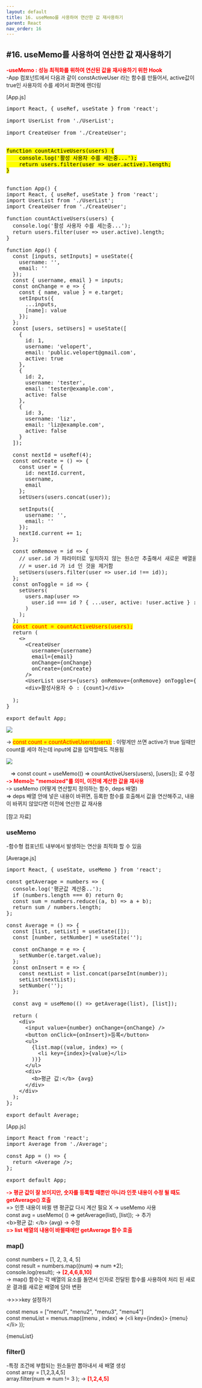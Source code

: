 ```yaml
---
layout: default
title: 16. useMemo를 사용하여 연산한 값 재사용하기
parent: React
nav_order: 16
---
```


## #16. useMemo를 사용하여 연산한 값 재사용하기

<b style="color:red;">-useMemo : 성능 최적화를 위하여 연산된 값을 재사용하기 위한 Hook</b><br>
-App 컴포넌트에서 다음과 같이 constActiveUser 라는 함수를 만들어서, active값이 true인 사용자의 수를 세어서 화면에 렌더링

[App.js]
<pre>
import React, { useRef, useState } from 'react';<br>
import UserList from './UserList';<br>
import CreateUser from './CreateUser';<br>

<span style="color:black; background: yellow;">function countActiveUsers(users) {
    console.log('활성 사용자 수를 세는중...');
    return users.filter(user => user.active).length;
}</span>


function App() {
import React, { useRef, useState } from 'react';
import UserList from './UserList';
import CreateUser from './CreateUser';

function countActiveUsers(users) {
  console.log('활성 사용자 수를 세는중...');
  return users.filter(user => user.active).length;
}

function App() {
  const [inputs, setInputs] = useState({
    username: '',
    email: ''
  });
  const { username, email } = inputs;
  const onChange = e => {
    const { name, value } = e.target;
    setInputs({
      ...inputs,
      [name]: value
    });
  };
  const [users, setUsers] = useState([
    {
      id: 1,
      username: 'velopert',
      email: 'public.velopert@gmail.com',
      active: true
    },
    {
      id: 2,
      username: 'tester',
      email: 'tester@example.com',
      active: false
    },
    {
      id: 3,
      username: 'liz',
      email: 'liz@example.com',
      active: false
    }
  ]);

  const nextId = useRef(4);
  const onCreate = () => {
    const user = {
      id: nextId.current,
      username,
      email
    };
    setUsers(users.concat(user));

    setInputs({
      username: '',
      email: ''
    });
    nextId.current += 1;
  };

  const onRemove = id => {
    // user.id 가 파라미터로 일치하지 않는 원소만 추출해서 새로운 배열을 만듬
    // = user.id 가 id 인 것을 제거함
    setUsers(users.filter(user => user.id !== id));
  };
  const onToggle = id => {
    setUsers(
      users.map(user =>
        user.id === id ? { ...user, active: !user.active } : user
      )
    );
  };
  <span style="color:red; background: yellow;">const count = countActiveUsers(users);</span>
  return (
    <>
      &lt;CreateUser
        username={username}
        email={email}
        onChange={onChange}
        onCreate={onCreate}
      />
      &lt;UserList users={users} onRemove={onRemove} onToggle={onToggle} />
      &lt;div>활성사용자 수 : {count}&lt;/div>
    </>
  );
}

export default App;
</pre>

<img src="/images/css/useMemo1.png" >


-> <span style="color:red; background: yellow;">const count = countActiveUsers(users);</span> : 이렇게만 쓰면 active가 true 일때만 count를 세야 하는데 input에 값을 입력할때도 적용됨 <br>

<img src="/images/css/useMemo2.png" >

&nbsp;&nbsp;&nbsp;=> const count = useMemo(() => countActiveUsers(users), [users]); 로 수정<br>
<b style="color:red;">-> Memo는 "memoized"를 의미, 이전에 계산한 값을 재사용</b><br>
-> useMemo (어떻게 연산할지 정의하는 함수, deps 배열)<br>
=> deps 배열 안에 넣은 내용이 바뀌면, 등록한 함수를 호출해서 값을 연산해주고, 내용이 바뀌지 않았다면 이전에 연산한 값 재사용

[참고 자료]
### useMemo

-함수형 컴포넌트 내부에서 발생하는 연산을 최적화 할 수 있음

[Average.js]
<pre>
import React, { useState, useMemo } from 'react';

const getAverage = numbers => {
  console.log('평균값 계산중..');
  if (numbers.length === 0) return 0;
  const sum = numbers.reduce((a, b) => a + b);
  return sum / numbers.length;
};

const Average = () => {
  const [list, setList] = useState([]);
  const [number, setNumber] = useState('');

  const onChange = e => {
    setNumber(e.target.value);
  };
  const onInsert = e => {
    const nextList = list.concat(parseInt(number));
    setList(nextList);
    setNumber('');
  };

  const avg = useMemo(() => getAverage(list), [list]);

  return (
    &lt;div>
      &lt;input value={number} onChange={onChange} />
      &lt;button onClick={onInsert}>등록&lt;/button>
      &lt;ul>
        {list.map((value, index) => (
          &lt;li key={index}>{value}&lt;/li>
        ))}
      &lt;/ul>
      &lt;div>
        &lt;b>평균 값:&lt;/b> {avg}
      &lt;/div>
    &lt;/div>
  );
};

export default Average;
</pre>

[App.js]
<pre>
import React from 'react';
import Average from './Average';

const App = () => {
  return &lt;Average />;
};

export default App;
</pre>

<b style="color:red;">-> 평균 값이 잘 보이지만, 숫자를 등록할 때뿐만 아니라 인풋 내용이 수정 될 때도 getAverage() 호출</b><br>
=> 인풋 내용이 바뀔 땐 평균값 다시 계산 필요 X -> useMemo 사용<br>
const avg = useMemo( () => getAverage(list), [list]); -> 추가<br>
&lt;b>평균 값: &lt;/b> {avg} -> 수정<br>
<b style="color:red;">=> list 배열의 내용이 바뀔때에만 getAverage 함수 호출</b>

### map()
const numbers = [1, 2, 3, 4, 5]<br>
const result = numbers.map((num) => num *2);<br>
console.log(result); -> <b style="color:red;">[2,4,6,8,10]</b><br>
-> map() 함수는 각 배열의 요소를 돌면서 인자로 전달된 함수를 사용하여 처리 된 새로운 결과를 새로운 배열에 담아 변환<br>

->>>>key 설정하기

const menus = ["menu1", "menu2", "menu3", "menu4"]<br>
const menuList = menus.map((menu , index) => (&lt;li key={index}> {menu} &lt;/li> ));<br>

{menuList}

### filter()
-특정 조건에 부합되는 원소들만 뽑아내서 새 배열 생성<br>
const array = [1,2,3,4,5]<br>
array.filter(num => num != 3 ); -> <b style="color:red;">[1,2,4,5]</b>
